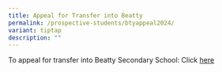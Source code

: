 ```yaml
---
title: Appeal for Transfer into Beatty
permalink: /prospective-students/btyappeal2024/
variant: tiptap
description: ""
---
```

<p>To appeal for transfer into Beatty Secondary School: Click <a href="https://go.gov.sg/2024s1appealbtyss" rel="noopener noreferrer nofollow" target="_blank">here</a></p>
